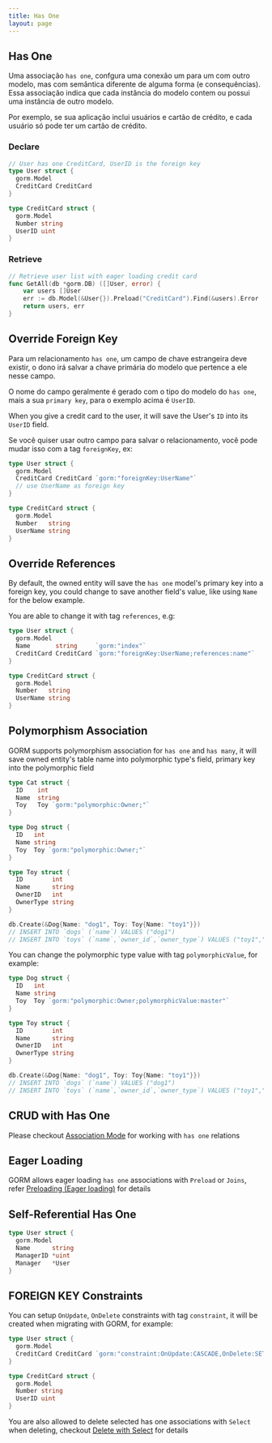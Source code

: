 ```yaml
---
title: Has One
layout: page
---
```


## Has One

Uma associação `has one`, confgura uma conexão um para um com outro modelo, mas com semântica diferente de alguma forma (e consequências). Essa associação indica que cada instância do modelo contem ou possui uma instância de outro modelo.

Por exemplo, se sua aplicação inclui usuários e cartão de crédito, e cada usuário só pode ter um cartão de crédito.

### Declare
```go
// User has one CreditCard, UserID is the foreign key
type User struct {
  gorm.Model
  CreditCard CreditCard
}

type CreditCard struct {
  gorm.Model
  Number string
  UserID uint
}
```

### Retrieve
```go
// Retrieve user list with eager loading credit card
func GetAll(db *gorm.DB) ([]User, error) {
    var users []User
    err := db.Model(&User{}).Preload("CreditCard").Find(&users).Error
    return users, err
}
```

## Override Foreign Key

Para um relacionamento `has one`, um campo de chave estrangeira deve existir, o dono irá salvar a chave primária do modelo que pertence a ele nesse campo.

O nome do campo geralmente é gerado com o tipo do modelo do `has one`, mais a sua `primary key`, para o exemplo acima é `UserID`.

When you give a credit card to the user, it will save the User's `ID` into its `UserID` field.

Se você quiser usar outro campo para salvar o relacionamento, você pode mudar isso com a tag `foreignKey`, ex:

```go
type User struct {
  gorm.Model
  CreditCard CreditCard `gorm:"foreignKey:UserName"`
  // use UserName as foreign key
}

type CreditCard struct {
  gorm.Model
  Number   string
  UserName string
}
```

## Override References

By default, the owned entity will save the `has one` model's primary key into a foreign key, you could change to save another field's value, like using `Name` for the below example.

You are able to change it with tag `references`, e.g:

```go
type User struct {
  gorm.Model
  Name       string     `gorm:"index"`
  CreditCard CreditCard `gorm:"foreignKey:UserName;references:name"`
}

type CreditCard struct {
  gorm.Model
  Number   string
  UserName string
}
```

## Polymorphism Association

GORM supports polymorphism association for `has one` and `has many`, it will save owned entity's table name into polymorphic type's field, primary key into the polymorphic field

```go
type Cat struct {
  ID    int
  Name  string
  Toy   Toy `gorm:"polymorphic:Owner;"`
}

type Dog struct {
  ID   int
  Name string
  Toy  Toy `gorm:"polymorphic:Owner;"`
}

type Toy struct {
  ID        int
  Name      string
  OwnerID   int
  OwnerType string
}

db.Create(&Dog{Name: "dog1", Toy: Toy{Name: "toy1"}})
// INSERT INTO `dogs` (`name`) VALUES ("dog1")
// INSERT INTO `toys` (`name`,`owner_id`,`owner_type`) VALUES ("toy1","1","dogs")
```

You can change the polymorphic type value with tag `polymorphicValue`, for example:

```go
type Dog struct {
  ID   int
  Name string
  Toy  Toy `gorm:"polymorphic:Owner;polymorphicValue:master"`
}

type Toy struct {
  ID        int
  Name      string
  OwnerID   int
  OwnerType string
}

db.Create(&Dog{Name: "dog1", Toy: Toy{Name: "toy1"}})
// INSERT INTO `dogs` (`name`) VALUES ("dog1")
// INSERT INTO `toys` (`name`,`owner_id`,`owner_type`) VALUES ("toy1","1","master")
```

## CRUD with Has One

Please checkout [Association Mode](associations.html#Association-Mode) for working with `has one` relations

## Eager Loading

GORM allows eager loading `has one` associations with `Preload` or `Joins`, refer [Preloading (Eager loading)](preload.html) for details

## Self-Referential Has One

```go
type User struct {
  gorm.Model
  Name      string
  ManagerID *uint
  Manager   *User
}
```

## FOREIGN KEY Constraints

You can setup `OnUpdate`, `OnDelete` constraints with tag `constraint`, it will be created when migrating with GORM, for example:

```go
type User struct {
  gorm.Model
  CreditCard CreditCard `gorm:"constraint:OnUpdate:CASCADE,OnDelete:SET NULL;"`
}

type CreditCard struct {
  gorm.Model
  Number string
  UserID uint
}
```

You are also allowed to delete selected has one associations with `Select` when deleting, checkout [Delete with Select](associations.html#delete_with_select) for details
